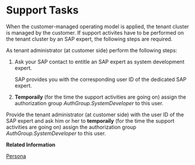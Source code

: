<!-- loio01f4d21baca74bf393cd00b24607f543 -->

# Support Tasks

When the customer-managed operating model is applied, the tenant cluster is managed by the customer. If support activites have to be performed on the tenant cluster by an SAP expert, the following steps are required.

As tenant administrator \(at customer side\) perform the following steps:

1.  Ask your SAP contact to entitle an SAP expert as system development expert.

    SAP provides you with the corresponding user ID of the dedicated SAP expert.

2.  **Temporaily** \(for the time the support activities are going on\) assign the authorization group *AuthGroup.SystemDeveloper* to this user.


Provide the tenant administrator \(at customer side\) with the user ID of the SAP expert and ask him or her to **temporaily** \(for the time the support activities are going on\) assign the authorization group *AuthGroup.SystemDeveloper* to this user.

**Related Information**  


[Persona](../SecurityNeo/persona-2937e5c.md "When you perform user management tasks using SAP BTP SAP BTP cockpit, you find a set of predefined roles that you can assign to users of the account. According to the main tasks associated with integration projects, these roles are associated to certain persona relevant for an integration project.")

